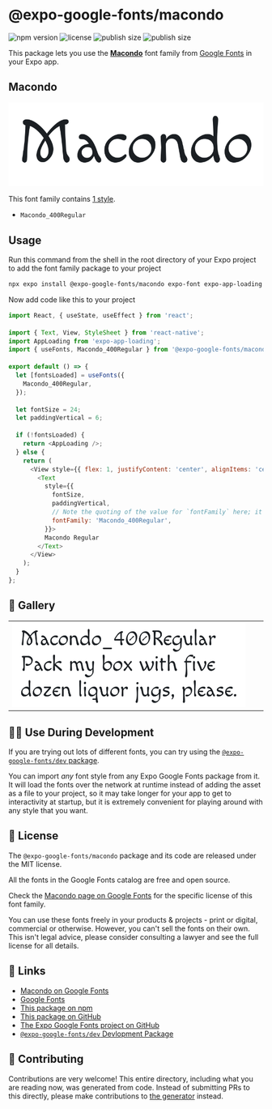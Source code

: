# @expo-google-fonts/macondo

![npm version](https://flat.badgen.net/npm/v/@expo-google-fonts/macondo)
![license](https://flat.badgen.net/github/license/expo/google-fonts)
![publish size](https://flat.badgen.net/packagephobia/install/@expo-google-fonts/macondo)
![publish size](https://flat.badgen.net/packagephobia/publish/@expo-google-fonts/macondo)

This package lets you use the [**Macondo**](https://fonts.google.com/specimen/Macondo) font family from [Google Fonts](https://fonts.google.com/) in your Expo app.

## Macondo

![Macondo](./font-family.png)

This font family contains [1 style](#-gallery).

- `Macondo_400Regular`

## Usage

Run this command from the shell in the root directory of your Expo project to add the font family package to your project
```sh
npx expo install @expo-google-fonts/macondo expo-font expo-app-loading
```

Now add code like this to your project
```js
import React, { useState, useEffect } from 'react';

import { Text, View, StyleSheet } from 'react-native';
import AppLoading from 'expo-app-loading';
import { useFonts, Macondo_400Regular } from '@expo-google-fonts/macondo';

export default () => {
  let [fontsLoaded] = useFonts({
    Macondo_400Regular,
  });

  let fontSize = 24;
  let paddingVertical = 6;

  if (!fontsLoaded) {
    return <AppLoading />;
  } else {
    return (
      <View style={{ flex: 1, justifyContent: 'center', alignItems: 'center' }}>
        <Text
          style={{
            fontSize,
            paddingVertical,
            // Note the quoting of the value for `fontFamily` here; it expects a string!
            fontFamily: 'Macondo_400Regular',
          }}>
          Macondo Regular
        </Text>
      </View>
    );
  }
};

```

## 🔡 Gallery


||||
|-|-|-|
|![Macondo_400Regular](./Macondo_400Regular.ttf.png)||||


## 👩‍💻 Use During Development

If you are trying out lots of different fonts, you can try using the [`@expo-google-fonts/dev` package](https://github.com/expo/google-fonts/tree/master/font-packages/dev#readme).

You can import *any* font style from any Expo Google Fonts package from it. It will load the fonts
over the network at runtime instead of adding the asset as a file to your project, so it may take longer
for your app to get to interactivity at startup, but it is extremely convenient
for playing around with any style that you want.

## 📖 License

The `@expo-google-fonts/macondo` package and its code are released under the MIT license.

All the fonts in the Google Fonts catalog are free and open source.

Check the [Macondo page on Google Fonts](https://fonts.google.com/specimen/Macondo) for the specific license of this font family.

You can use these fonts freely in your products & projects - print or digital, commercial or otherwise. However, you can't sell the fonts on their own. This isn't legal advice, please consider consulting a lawyer and see the full license for all details.

## 🔗 Links

- [Macondo on Google Fonts](https://fonts.google.com/specimen/Macondo)
- [Google Fonts](https://fonts.google.com/)
- [This package on npm](https://www.npmjs.com/package/@expo-google-fonts/macondo)
- [This package on GitHub](https://github.com/expo/google-fonts/tree/master/font-packages/macondo)
- [The Expo Google Fonts project on GitHub](https://github.com/expo/google-fonts)
- [`@expo-google-fonts/dev` Devlopment Package](https://github.com/expo/google-fonts/tree/master/font-packages/dev)

## 🤝 Contributing

Contributions are very welcome! This entire directory, including what you are reading now, was generated from code. Instead of submitting PRs to this directly, please make contributions to [the generator](https://github.com/expo/google-fonts/tree/master/packages/generator) instead.

